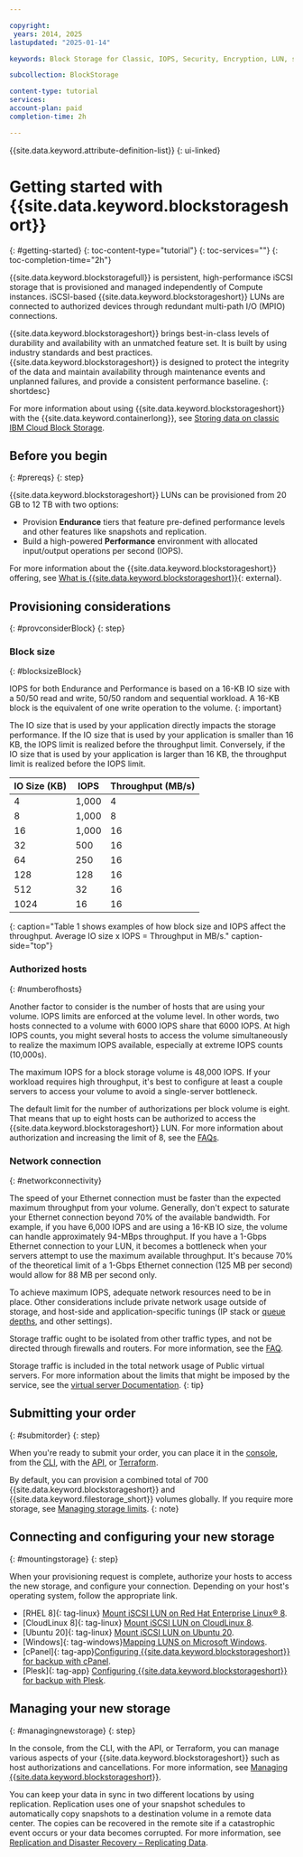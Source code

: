```yaml
---

copyright:
 years: 2014, 2025 
lastupdated: "2025-01-14"

keywords: Block Storage for Classic, IOPS, Security, Encryption, LUN, secondary storage, mount storage, provision storage, iSCSI, MPIO, redundant

subcollection: BlockStorage

content-type: tutorial
services:
account-plan: paid
completion-time: 2h

---
```

{{site.data.keyword.attribute-definition-list}}
{: ui-linked}

# Getting started with {{site.data.keyword.blockstorageshort}}
{: #getting-started}
{: toc-content-type="tutorial"}
{: toc-services=""}
{: toc-completion-time="2h"}

{{site.data.keyword.blockstoragefull}} is persistent, high-performance iSCSI storage that is provisioned and managed independently of Compute instances. iSCSI-based {{site.data.keyword.blockstorageshort}} LUNs are connected to authorized devices through redundant multi-path I/O (MPIO) connections.

{{site.data.keyword.blockstorageshort}} brings best-in-class levels of durability and availability with an unmatched feature set. It is built by using industry standards and best practices. {{site.data.keyword.blockstorageshort}} is designed to protect the integrity of the data and maintain availability through maintenance events and unplanned failures, and provide a consistent performance baseline.
{: shortdesc}

For more information about using {{site.data.keyword.blockstorageshort}} with the {{site.data.keyword.containerlong}}, see [Storing data on classic IBM Cloud Block Storage](/docs/containers?topic=containers-block_storage).

## Before you begin
{: #prereqs}
{: step}

{{site.data.keyword.blockstorageshort}} LUNs can be provisioned from 20 GB to 12 TB with two options:
- Provision **Endurance** tiers that feature pre-defined performance levels and other features like snapshots and replication.
- Build a high-powered **Performance** environment with allocated input/output operations per second (IOPS).

For more information about the {{site.data.keyword.blockstorageshort}} offering, see [What is {{site.data.keyword.blockstorageshort}}](https://www.ibm.com/products/block-storage){: external}.

## Provisioning considerations
{: #provconsiderBlock}
{: step}

### Block size
{: #blocksizeBlock}

IOPS for both Endurance and Performance is based on a 16-KB IO size with a 50/50 read and write, 50/50 random and sequential workload. A 16-KB block is the equivalent of one write operation to the volume.
{: important}

The IO size that is used by your application directly impacts the storage performance. If the IO size that is used by your application is smaller than 16 KB, the IOPS limit is realized before the throughput limit. Conversely, if the IO size that is used by your application is larger than 16 KB, the throughput limit is realized before the IOPS limit.

| IO Size (KB) | IOPS | Throughput (MB/s) |
|-----|-----|-----|
| 4 | 1,000 | 4 |
| 8 | 1,000 | 8 |
| 16 | 1,000 | 16 |
| 32 | 500 | 16 |
| 64 | 250 | 16 |
| 128 | 128 | 16 |
| 512 | 32 | 16 |
| 1024 | 16 | 16 |
{: caption="Table 1 shows examples of how block size and IOPS affect the throughput. Average IO size x IOPS = Throughput in MB/s." caption-side="top"}

### Authorized hosts
{: #numberofhosts}

Another factor to consider is the number of hosts that are using your volume. IOPS limits are enforced at the volume level. In other words, two hosts connected to a volume with 6000 IOPS share that 6000 IOPS. At high IOPS counts, you might several hosts to access the volume simultaneously to realize the maximum IOPS available, especially at extreme IOPS counts (10,000s).

The maximum IOPS for a block storage volume is 48,000 IOPS. If your workload requires high throughput, it's best to configure at least a couple servers to access your volume to avoid a single-server bottleneck.

The default limit for the number of authorizations per block volume is eight. That means that up to eight hosts can be authorized to access the {{site.data.keyword.blockstorageshort}} LUN. For more information about authorization and increasing the limit of 8, see the [FAQs](/docs/BlockStorage?topic=BlockStorage-block-storage-faqs#authlimit).

### Network connection
{: #networkconnectivity}

The speed of your Ethernet connection must be faster than the expected maximum throughput from your volume. Generally, don't expect to saturate your Ethernet connection beyond 70% of the available bandwidth. For example, if you have 6,000 IOPS and are using a 16-KB IO size, the volume can handle approximately 94-MBps throughput. If you have a 1-Gbps Ethernet connection to your LUN, it becomes a bottleneck when your servers attempt to use the maximum available throughput. It's because 70% of the theoretical limit of a 1-Gbps Ethernet connection (125 MB per second) would allow for 88 MB per second only.

To achieve maximum IOPS, adequate network resources need to be in place. Other considerations include private network usage outside of storage, and host-side and application-specific tunings (IP stack or [queue depths](/docs/BlockStorage?topic=BlockStorage-hostqueuesettings), and other settings).

Storage traffic ought to be isolated from other traffic types, and not be directed through firewalls and routers. For more information, see the [FAQ](/docs/BlockStorage?topic=BlockStorage-block-storage-faqs#isolatedstoragetraffic).

Storage traffic is included in the total network usage of Public virtual servers. For more information about the limits that might be imposed by the service, see the [virtual server Documentation](/docs/virtual-servers?topic=virtual-servers-about-virtual-servers).
{: tip}

## Submitting your order
{: #submitorder}
{: step}

When you're ready to submit your order, you can place it in the [console](/docs/BlockStorage?topic=BlockStorage-orderingBlockStorage&interface=ui#orderingthroughConsole), from the [CLI](https://cloud.ibm.com/docs/BlockStorage?topic=BlockStorage-orderingBlockStorage&interface=cli#orderingthroughCLI), with the [API](/docs/BlockStorage?topic=BlockStorage-orderingBlockStorage&interface=api#orderingthroughAPI), or [Terraform](/docs/BlockStorage?topic=BlockStorage-orderingBlockStorage&interface=terraform#orderingthroughTerraform).

By default, you can provision a combined total of 700 {{site.data.keyword.blockstorageshort}} and {{site.data.keyword.filestorage_short}} volumes globally. If you require more storage, see [Managing storage limits](/docs/BlockStorage?topic=BlockStorage-managingstoragelimits).
{: note}

## Connecting and configuring your new storage
{: #mountingstorage}
{: step}

When your provisioning request is complete, authorize your hosts to access the new storage, and configure your connection. Depending on your host's operating system, follow the appropriate link.
- [RHEL 8]{: tag-linux} [Mount iSCSI LUN on Red Hat Enterprise Linux&reg; 8](/docs/BlockStorage?topic=BlockStorage-mountingRHEL8).
- [CloudLinux 8]{: tag-linux} [Mount iSCSI LUN on CloudLinux 8](/docs/BlockStorage?topic=BlockStorage-mountingCloudLin8).
- [Ubuntu 20]{: tag-linux} [Mount iSCSI LUN on Ubuntu 20](/docs/BlockStorage?topic=BlockStorage-mountingUbu20).
- [Windows]{: tag-windows}[Mapping LUNS on Microsoft Windows](/docs/BlockStorage?topic=BlockStorage-mountingWindows).
- [cPanel]{: tag-app}[Configuring {{site.data.keyword.blockstorageshort}} for backup with cPanel](/docs/BlockStorage?topic=BlockStorage-cPanelBackups).
- [Plesk]{: tag-app} [Configuring {{site.data.keyword.blockstorageshort}} for backup with Plesk](/docs/BlockStorage?topic=BlockStorage-PleskBackups).

## Managing your new storage
{: #managingnewstorage}
{: step}

In the console, from the CLI, with the API, or Terraform, you can manage various aspects of your {{site.data.keyword.blockstorageshort}} such as host authorizations and cancellations. For more information, see [Managing {{site.data.keyword.blockstorageshort}}](/docs/BlockStorage?topic=BlockStorage-managingstorage).

You can keep your data in sync in two different locations by using replication. Replication uses one of your snapshot schedules to automatically copy snapshots to a destination volume in a remote data center. The copies can be recovered in the remote site if a catastrophic event occurs or your data becomes corrupted. For more information, see [Replication and Disaster Recovery – Replicating Data](/docs/BlockStorage?topic=BlockStorage-replication&interface=ui).
